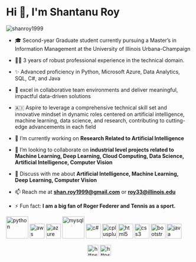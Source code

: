 <h1>Hi 👋, I'm Shantanu Roy</h1>

<p align="left"> <img src="https://komarev.com/ghpvc/?username=shanroy1999" alt="shanroy1999" /> </p>

- 🎓 Second-year Graduate student currently pursuing a Master’s in Information Management at the University of Illinois Urbana-Champaign

- 👨‍💻 3 years of robust professional experience in the technical domain.

- ✨ Advanced proficiency in Python, Microsoft Azure, Data Analytics, SQL, C#, and Java

- 🤝 excel in collaborative team environments and deliver meaningful, impactful data-driven solutions

- 🇦🇮 Aspire to leverage a comprehensive technical skill set and innovative mindset in dynamic roles centered on artificial intelligence, machine learning, data science, and research, contributing to cutting-edge advancements in each field

- 🔭 I’m currently working on **Research Related to Artificial Intelligence**

- 👯 I’m looking to collaborate on **industrial level projects related to Machine Learning, Deep Learning, Cloud Computing, Data Science, Artificial Intelligence, Computer Vision**

- 💬 Discuss with me about **Artificial Intelligence, Machine Learning, Deep Learning, Computer Vision**

- 📫 Reach me at **shan.roy1999@gmail.com** or **roy33@illinois.edu**

- ⚡ Fun fact: **I am a big fan of Roger Federer and Tennis as a sport.**

<p align="left"><img src="https://upload.wikimedia.org/wikipedia/commons/thumb/c/c3/Python-logo-notext.svg/182px-Python-logo-notext.svg.png" alt="python" width="60" height="60"/> <img src="https://upload.wikimedia.org/wikipedia/commons/thumb/9/93/Amazon_Web_Services_Logo.svg/225px-Amazon_Web_Services_Logo.svg.png" alt="aws" width="40" height="40"/> <img src="https://upload.wikimedia.org/wikipedia/commons/thumb/f/fa/Microsoft_Azure.svg/180px-Microsoft_Azure.svg.png" alt="azure" width="40" height="40"/> <img src="https://upload.wikimedia.org/wikipedia/en/thumb/d/dd/MySQL_logo.svg/150px-MySQL_logo.svg.png" alt="mysql" width="60" height="60"/> <img src="https://upload.wikimedia.org/wikipedia/commons/thumb/d/d2/C_Sharp_Logo_2023.svg/195px-C_Sharp_Logo_2023.svg.png" alt="c#" width="40" height="40"/> <img src="https://upload.wikimedia.org/wikipedia/commons/thumb/1/18/ISO_C%2B%2B_Logo.svg/180px-ISO_C%2B%2B_Logo.svg.png" alt="cplusplus" width="40" height="40"/> <img src="https://upload.wikimedia.org/wikipedia/commons/thumb/6/61/HTML5_logo_and_wordmark.svg/180px-HTML5_logo_and_wordmark.svg.png" alt="html5" width="40" height="40"/> <img src="https://upload.wikimedia.org/wikipedia/commons/thumb/d/d5/CSS3_logo_and_wordmark.svg/180px-CSS3_logo_and_wordmark.svg.png" alt="css3" width="40" height="40"/> <img src="https://upload.wikimedia.org/wikipedia/commons/thumb/b/b2/Bootstrap_logo.svg/180px-Bootstrap_logo.svg.png" alt="bootstrap" width="40" height="40"/> <img src="https://upload.wikimedia.org/wikipedia/en/thumb/3/30/Java_programming_language_logo.svg/182px-Java_programming_language_logo.svg.png" alt="java" width="40" height="40"/></p>

<p align="center">
<a href="https://www.linkedin.com/in/shanroy99/" target="blank"><img align="center" src="https://cdn.jsdelivr.net/npm/simple-icons@3.0.1/icons/linkedin.svg" alt="https://www.linkedin.com/in/shanroy99/" height="30" width="30" /></a>
<a href="https://www.kaggle.com/codebreaker619" target="blank"><img align="center" src="https://cdn.jsdelivr.net/npm/simple-icons@3.0.1/icons/kaggle.svg" alt="https://www.kaggle.com/codebreaker619" height="30" width="30" /></a>
</p>
